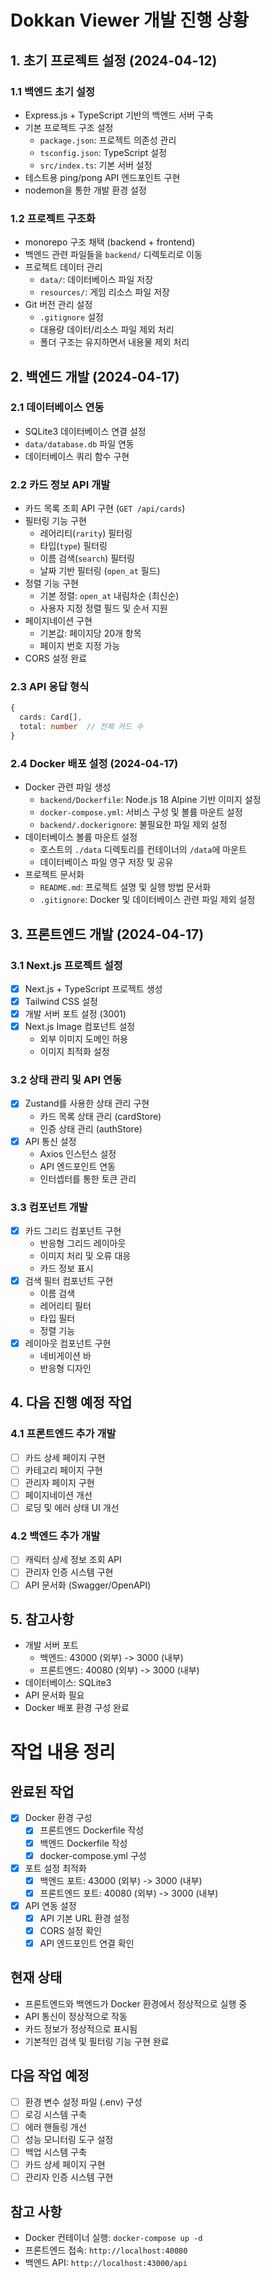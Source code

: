 # Dokkan Viewer 개발 진행 상황

## 1. 초기 프로젝트 설정 (2024-04-12)

### 1.1 백엔드 초기 설정
- Express.js + TypeScript 기반의 백엔드 서버 구축
- 기본 프로젝트 구조 설정
  - `package.json`: 프로젝트 의존성 관리
  - `tsconfig.json`: TypeScript 설정
  - `src/index.ts`: 기본 서버 설정
- 테스트용 ping/pong API 엔드포인트 구현
- nodemon을 통한 개발 환경 설정

### 1.2 프로젝트 구조화
- monorepo 구조 채택 (backend + frontend)
- 백엔드 관련 파일들을 `backend/` 디렉토리로 이동
- 프로젝트 데이터 관리
  - `data/`: 데이터베이스 파일 저장
  - `resources/`: 게임 리소스 파일 저장
- Git 버전 관리 설정
  - `.gitignore` 설정
  - 대용량 데이터/리소스 파일 제외 처리
  - 폴더 구조는 유지하면서 내용물 제외 처리

## 2. 백엔드 개발 (2024-04-17)

### 2.1 데이터베이스 연동
- SQLite3 데이터베이스 연결 설정
- `data/database.db` 파일 연동
- 데이터베이스 쿼리 함수 구현

### 2.2 카드 정보 API 개발
- 카드 목록 조회 API 구현 (`GET /api/cards`)
- 필터링 기능 구현
  - 레어리티(`rarity`) 필터링
  - 타입(`type`) 필터링
  - 이름 검색(`search`) 필터링
  - 날짜 기반 필터링 (`open_at` 필드)
- 정렬 기능 구현
  - 기본 정렬: `open_at` 내림차순 (최신순)
  - 사용자 지정 정렬 필드 및 순서 지원
- 페이지네이션 구현
  - 기본값: 페이지당 20개 항목
  - 페이지 번호 지정 가능
- CORS 설정 완료

### 2.3 API 응답 형식
```typescript
{
  cards: Card[],
  total: number  // 전체 카드 수
}
```

### 2.4 Docker 배포 설정 (2024-04-17)
- Docker 관련 파일 생성
  - `backend/Dockerfile`: Node.js 18 Alpine 기반 이미지 설정
  - `docker-compose.yml`: 서비스 구성 및 볼륨 마운트 설정
  - `backend/.dockerignore`: 불필요한 파일 제외 설정
- 데이터베이스 볼륨 마운트 설정
  - 호스트의 `./data` 디렉토리를 컨테이너의 `/data`에 마운트
  - 데이터베이스 파일 영구 저장 및 공유
- 프로젝트 문서화
  - `README.md`: 프로젝트 설명 및 실행 방법 문서화
  - `.gitignore`: Docker 및 데이터베이스 관련 파일 제외 설정

## 3. 프론트엔드 개발 (2024-04-17)

### 3.1 Next.js 프로젝트 설정
- [x] Next.js + TypeScript 프로젝트 생성
- [x] Tailwind CSS 설정
- [x] 개발 서버 포트 설정 (3001)
- [x] Next.js Image 컴포넌트 설정
  - 외부 이미지 도메인 허용
  - 이미지 최적화 설정

### 3.2 상태 관리 및 API 연동
- [x] Zustand를 사용한 상태 관리 구현
  - 카드 목록 상태 관리 (cardStore)
  - 인증 상태 관리 (authStore)
- [x] API 통신 설정
  - Axios 인스턴스 설정
  - API 엔드포인트 연동
  - 인터셉터를 통한 토큰 관리

### 3.3 컴포넌트 개발
- [x] 카드 그리드 컴포넌트 구현
  - 반응형 그리드 레이아웃
  - 이미지 처리 및 오류 대응
  - 카드 정보 표시
- [x] 검색 필터 컴포넌트 구현
  - 이름 검색
  - 레어리티 필터
  - 타입 필터
  - 정렬 기능
- [x] 레이아웃 컴포넌트 구현
  - 네비게이션 바
  - 반응형 디자인

## 4. 다음 진행 예정 작업

### 4.1 프론트엔드 추가 개발
- [ ] 카드 상세 페이지 구현
- [ ] 카테고리 페이지 구현
- [ ] 관리자 페이지 구현
- [ ] 페이지네이션 개선
- [ ] 로딩 및 에러 상태 UI 개선

### 4.2 백엔드 추가 개발
- [ ] 캐릭터 상세 정보 조회 API
- [ ] 관리자 인증 시스템 구현
- [ ] API 문서화 (Swagger/OpenAPI)

## 5. 참고사항
- 개발 서버 포트
  - 백엔드: 43000 (외부) -> 3000 (내부)
  - 프론트엔드: 40080 (외부) -> 3000 (내부)
- 데이터베이스: SQLite3
- API 문서화 필요
- Docker 배포 환경 구성 완료

# 작업 내용 정리

## 완료된 작업
- [x] Docker 환경 구성
  - [x] 프론트엔드 Dockerfile 작성
  - [x] 백엔드 Dockerfile 작성
  - [x] docker-compose.yml 구성
- [x] 포트 설정 최적화
  - [x] 백엔드 포트: 43000 (외부) -> 3000 (내부)
  - [x] 프론트엔드 포트: 40080 (외부) -> 3000 (내부)
- [x] API 연동 설정
  - [x] API 기본 URL 환경 설정
  - [x] CORS 설정 확인
  - [x] API 엔드포인트 연결 확인

## 현재 상태
- 프론트엔드와 백엔드가 Docker 환경에서 정상적으로 실행 중
- API 통신이 정상적으로 작동
- 카드 정보가 정상적으로 표시됨
- 기본적인 검색 및 필터링 기능 구현 완료

## 다음 작업 예정
- [ ] 환경 변수 설정 파일 (.env) 구성
- [ ] 로깅 시스템 구축
- [ ] 에러 핸들링 개선
- [ ] 성능 모니터링 도구 설정
- [ ] 백업 시스템 구축
- [ ] 카드 상세 페이지 구현
- [ ] 관리자 인증 시스템 구현

## 참고 사항
- Docker 컨테이너 실행: `docker-compose up -d`
- 프론트엔드 접속: `http://localhost:40080`
- 백엔드 API: `http://localhost:43000/api`

